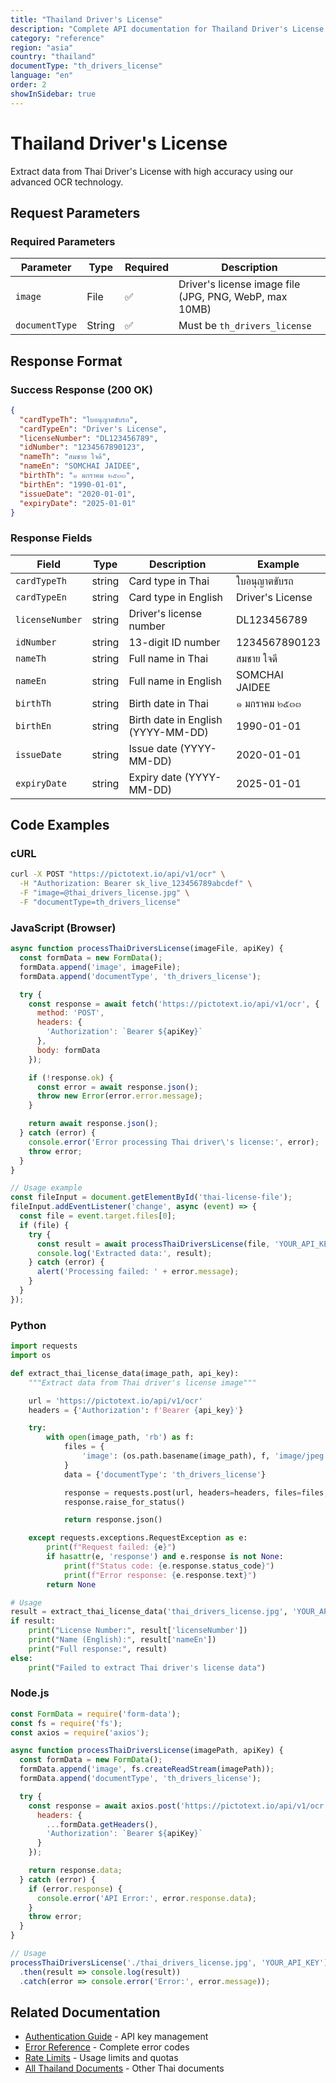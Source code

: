 ```yaml
---
title: "Thailand Driver's License"
description: "Complete API documentation for Thailand Driver's License OCR with examples and field reference"
category: "reference"
region: "asia"
country: "thailand"
documentType: "th_drivers_license"
language: "en"
order: 2
showInSidebar: true
---
```


# Thailand Driver's License

Extract data from Thai Driver's License with high accuracy using our advanced OCR technology.

## Request Parameters

### Required Parameters

| Parameter | Type | Required | Description |
|-----------|------|----------|-------------|
| `image` | File | ✅ | Driver's license image file (JPG, PNG, WebP, max 10MB) |
| `documentType` | String | ✅ | Must be `th_drivers_license` |


## Response Format

### Success Response (200 OK)

```json
{
  "cardTypeTh": "ใบอนุญาตขับรถ",
  "cardTypeEn": "Driver's License",
  "licenseNumber": "DL123456789",
  "idNumber": "1234567890123",
  "nameTh": "สมชาย ใจดี",
  "nameEn": "SOMCHAI JAIDEE",
  "birthTh": "๑ มกราคม ๒๕๓๓",
  "birthEn": "1990-01-01",
  "issueDate": "2020-01-01",
  "expiryDate": "2025-01-01"
}
```

### Response Fields

| Field | Type | Description | Example |
|-------|------|-------------|---------|
| `cardTypeTh` | string | Card type in Thai | ใบอนุญาตขับรถ |
| `cardTypeEn` | string | Card type in English | Driver's License |
| `licenseNumber` | string | Driver's license number | DL123456789 |
| `idNumber` | string | 13-digit ID number | 1234567890123 |
| `nameTh` | string | Full name in Thai | สมชาย ใจดี |
| `nameEn` | string | Full name in English | SOMCHAI JAIDEE |
| `birthTh` | string | Birth date in Thai | ๑ มกราคม ๒๕๓๓ |
| `birthEn` | string | Birth date in English (YYYY-MM-DD) | 1990-01-01 |
| `issueDate` | string | Issue date (YYYY-MM-DD) | 2020-01-01 |
| `expiryDate` | string | Expiry date (YYYY-MM-DD) | 2025-01-01 |

## Code Examples

### cURL

```bash
curl -X POST "https://pictotext.io/api/v1/ocr" \
  -H "Authorization: Bearer sk_live_123456789abcdef" \
  -F "image=@thai_drivers_license.jpg" \
  -F "documentType=th_drivers_license"
```

### JavaScript (Browser)

```javascript
async function processThaiDriversLicense(imageFile, apiKey) {
  const formData = new FormData();
  formData.append('image', imageFile);
  formData.append('documentType', 'th_drivers_license');

  try {
    const response = await fetch('https://pictotext.io/api/v1/ocr', {
      method: 'POST',
      headers: {
        'Authorization': `Bearer ${apiKey}`
      },
      body: formData
    });

    if (!response.ok) {
      const error = await response.json();
      throw new Error(error.error.message);
    }

    return await response.json();
  } catch (error) {
    console.error('Error processing Thai driver\'s license:', error);
    throw error;
  }
}

// Usage example
const fileInput = document.getElementById('thai-license-file');
fileInput.addEventListener('change', async (event) => {
  const file = event.target.files[0];
  if (file) {
    try {
      const result = await processThaiDriversLicense(file, 'YOUR_API_KEY');
      console.log('Extracted data:', result);
    } catch (error) {
      alert('Processing failed: ' + error.message);
    }
  }
});
```

### Python

```python
import requests
import os

def extract_thai_license_data(image_path, api_key):
    """Extract data from Thai driver's license image"""

    url = 'https://pictotext.io/api/v1/ocr'
    headers = {'Authorization': f'Bearer {api_key}'}

    try:
        with open(image_path, 'rb') as f:
            files = {
                'image': (os.path.basename(image_path), f, 'image/jpeg')
            }
            data = {'documentType': 'th_drivers_license'}

            response = requests.post(url, headers=headers, files=files, data=data, timeout=30)
            response.raise_for_status()

            return response.json()

    except requests.exceptions.RequestException as e:
        print(f"Request failed: {e}")
        if hasattr(e, 'response') and e.response is not None:
            print(f"Status code: {e.response.status_code}")
            print(f"Error response: {e.response.text}")
        return None

# Usage
result = extract_thai_license_data('thai_drivers_license.jpg', 'YOUR_API_KEY')
if result:
    print("License Number:", result['licenseNumber'])
    print("Name (English):", result['nameEn'])
    print("Full response:", result)
else:
    print("Failed to extract Thai driver's license data")
```

### Node.js

```javascript
const FormData = require('form-data');
const fs = require('fs');
const axios = require('axios');

async function processThaiDriversLicense(imagePath, apiKey) {
  const formData = new FormData();
  formData.append('image', fs.createReadStream(imagePath));
  formData.append('documentType', 'th_drivers_license');

  try {
    const response = await axios.post('https://pictotext.io/api/v1/ocr', formData, {
      headers: {
        ...formData.getHeaders(),
        'Authorization': `Bearer ${apiKey}`
      }
    });

    return response.data;
  } catch (error) {
    if (error.response) {
      console.error('API Error:', error.response.data);
    }
    throw error;
  }
}

// Usage
processThaiDriversLicense('./thai_drivers_license.jpg', 'YOUR_API_KEY')
  .then(result => console.log(result))
  .catch(error => console.error('Error:', error.message));
```

## Related Documentation

- [Authentication Guide](../../../authentication.md) - API key management
- [Error Reference](../../../errors.md) - Complete error codes
- [Rate Limits](../../../limits.md) - Usage limits and quotas
- [All Thailand Documents](../../../supported-documents.md#asia) - Other Thai documents
